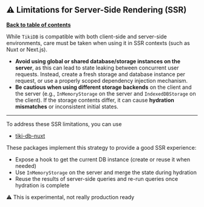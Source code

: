 ## ⚠️ Limitations for Server-Side Rendering (SSR)

**[Back to table of contents](./index.md)**

While `TikiDB` is compatible with both client-side and server-side environments, care must be taken when using it in SSR contexts (such as Nuxt or Next.js).

- **Avoid using global or shared database/storage instances on the server**, as this can lead to state leaking between concurrent user requests. Instead, create a fresh storage and database instance per request, or use a properly scoped dependency injection mechanism.
- **Be cautious when using different storage backends** on the client and the server (e.g., `InMemoryStorage` on the server and `IndexedDBStorage` on the client). If the storage contents differ, it can cause **hydration mismatches** or inconsistent initial states.

---

To address these SSR limitations, you can use 
- [tiki-db-nuxt](./extensions/nuxt.md)

These packages implement this strategy to provide a good SSR experience:  
- Expose a hook to get the current DB instance (create or reuse it when needed)
- Use `InMemoryStorage` on the server and merge the state during hydration
- Reuse the results of server-side queries and re-run queries once hydration is complete

⚠️ This is experimental, not really production ready